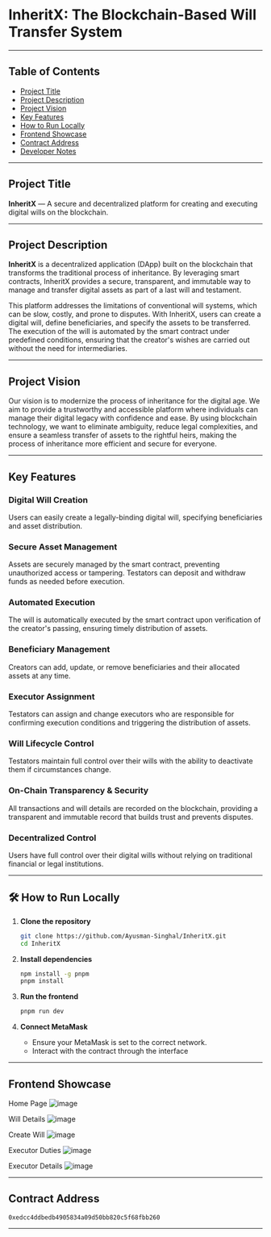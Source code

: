 # InheritX: The Blockchain-Based Will Transfer System

---

## Table of Contents
- [Project Title](#project-title)  
- [Project Description](#project-description)  
- [Project Vision](#project-vision)
- [Key Features](#key-features)
- [How to Run Locally](#-how-to-run-locally)
- [Frontend Showcase](#frontend-showcase)
- [Contract Address](#contract-address)
- [Developer Notes](#-developer-notes)

---

## Project Title
**InheritX** — A secure and decentralized platform for creating and executing digital wills on the blockchain.

---

## Project Description
**InheritX** is a decentralized application (DApp) built on the blockchain that transforms the traditional process of inheritance. By leveraging smart contracts, InheritX provides a secure, transparent, and immutable way to manage and transfer digital assets as part of a last will and testament.

This platform addresses the limitations of conventional will systems, which can be slow, costly, and prone to disputes. With InheritX, users can create a digital will, define beneficiaries, and specify the assets to be transferred. The execution of the will is automated by the smart contract under predefined conditions, ensuring that the creator's wishes are carried out without the need for intermediaries.

---

## Project Vision
Our vision is to modernize the process of inheritance for the digital age. We aim to provide a trustworthy and accessible platform where individuals can manage their digital legacy with confidence and ease. By using blockchain technology, we want to eliminate ambiguity, reduce legal complexities, and ensure a seamless transfer of assets to the rightful heirs, making the process of inheritance more efficient and secure for everyone.

---

## Key Features

### Digital Will Creation  
Users can easily create a legally-binding digital will, specifying beneficiaries and asset distribution.

### Secure Asset Management  
Assets are securely managed by the smart contract, preventing unauthorized access or tampering. Testators can deposit and withdraw funds as needed before execution.

### Automated Execution  
The will is automatically executed by the smart contract upon verification of the creator's passing, ensuring timely distribution of assets.

### Beneficiary Management  
Creators can add, update, or remove beneficiaries and their allocated assets at any time.

### Executor Assignment  
Testators can assign and change executors who are responsible for confirming execution conditions and triggering the distribution of assets.

### Will Lifecycle Control  
Testators maintain full control over their wills with the ability to deactivate them if circumstances change.

### On-Chain Transparency & Security  
All transactions and will details are recorded on the blockchain, providing a transparent and immutable record that builds trust and prevents disputes.

### Decentralized Control
Users have full control over their digital wills without relying on traditional financial or legal institutions.

---

## 🛠️ How to Run Locally

1. **Clone the repository**
   ```bash
   git clone https://github.com/Ayusman-Singhal/InheritX.git
   cd InheritX
   ```
   
2. **Install dependencies**
   ```bash
   npm install -g pnpm
   pnpm install
   ```

3. **Run the frontend**
   ```bash
   pnpm run dev
   ```

4. **Connect MetaMask**
   - Ensure your MetaMask is set to the correct network.
   - Interact with the contract through the interface

---

## Frontend Showcase

Home Page
![image](https://github.com/user-attachments/assets/e4eed283-1106-4590-8ea6-30dec14919dc)

Will Details
![image](https://github.com/user-attachments/assets/00d688b9-1fed-48d3-aa14-2abfb18f1f9a)

Create Will
![image](https://github.com/user-attachments/assets/a106f87d-8150-4d44-a214-abe0d9b62550)

Executor Duties
![image](https://github.com/user-attachments/assets/ed207b04-592f-443b-b4bc-e073196b24da)

Executor Details
![image](https://github.com/user-attachments/assets/99aed3dc-497b-403e-b0c9-d5347d931a90)

---

## Contract Address
```
0xedcc4ddbedb4905834a09d50bb820c5f68fbb260
```
---